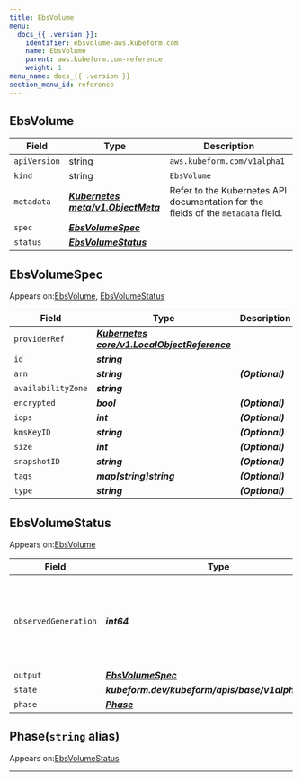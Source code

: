```yaml
---
title: EbsVolume
menu:
  docs_{{ .version }}:
    identifier: ebsvolume-aws.kubeform.com
    name: EbsVolume
    parent: aws.kubeform.com-reference
    weight: 1
menu_name: docs_{{ .version }}
section_menu_id: reference
---
```


## EbsVolume
| Field | Type | Description |
| ------ | ----- | ----------- |
| `apiVersion` | string | `aws.kubeform.com/v1alpha1` |
|    `kind` | string | `EbsVolume` |
| `metadata` | ***[Kubernetes meta/v1.ObjectMeta](https://kubernetes.io/docs/reference/generated/kubernetes-api/v1.13/#objectmeta-v1-meta)***|Refer to the Kubernetes API documentation for the fields of the `metadata` field.|
| `spec` | ***[EbsVolumeSpec](#ebsvolumespec)***||
| `status` | ***[EbsVolumeStatus](#ebsvolumestatus)***||
## EbsVolumeSpec

Appears on:[EbsVolume](#ebsvolume), [EbsVolumeStatus](#ebsvolumestatus)

| Field | Type | Description |
| ------ | ----- | ----------- |
| `providerRef` | ***[Kubernetes core/v1.LocalObjectReference](https://kubernetes.io/docs/reference/generated/kubernetes-api/v1.13/#localobjectreference-v1-core)***||
| `id` | ***string***||
| `arn` | ***string***| ***(Optional)*** |
| `availabilityZone` | ***string***||
| `encrypted` | ***bool***| ***(Optional)*** |
| `iops` | ***int***| ***(Optional)*** |
| `kmsKeyID` | ***string***| ***(Optional)*** |
| `size` | ***int***| ***(Optional)*** |
| `snapshotID` | ***string***| ***(Optional)*** |
| `tags` | ***map[string]string***| ***(Optional)*** |
| `type` | ***string***| ***(Optional)*** |
## EbsVolumeStatus

Appears on:[EbsVolume](#ebsvolume)

| Field | Type | Description |
| ------ | ----- | ----------- |
| `observedGeneration` | ***int64***| ***(Optional)*** Resource generation, which is updated on mutation by the API Server.|
| `output` | ***[EbsVolumeSpec](#ebsvolumespec)***| ***(Optional)*** |
| `state` | ***kubeform.dev/kubeform/apis/base/v1alpha1.State***| ***(Optional)*** |
| `phase` | ***[Phase](#phase)***| ***(Optional)*** |
## Phase(`string` alias)

Appears on:[EbsVolumeStatus](#ebsvolumestatus)

---
